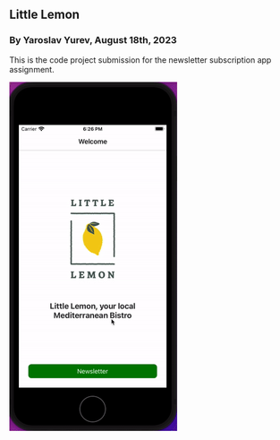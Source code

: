 ## Little Lemon

### By Yaroslav Yurev, August 18th, 2023
This is the code project submission for the newsletter subscription app assignment.

![](little_lemon.gif)
